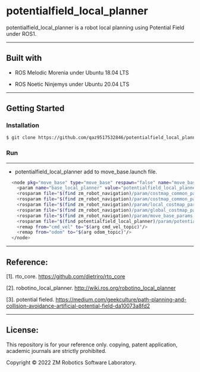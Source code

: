# potentialfield_local_planner

potentialfield_local_planner is a robot local planning using Potential Field under ROS1.

------

## Built with

- ROS Melodic Morenia under Ubuntu 18.04 LTS

- ROS Noetic Ninjemys under Ubuntu 20.04 LTS

------

## Getting Started

### Installation

``` bash
$ git clone https://github.com/qaz9517532846/potentialfield_local_planner.git
```

### Run

------

- potentialfield_local_planner add to move_base.launch file.

``` bash
  <node pkg="move_base" type="move_base" respawn="false" name="move_base" output="screen">
    <param name="base_local_planner" value="potentialfield_local_planner/PotentialFieldLocalPlannerROS" />
    <rosparam file="$(find zm_robot_navigation)/param/costmap_common_params.yaml" command="load" ns="global_costmap" />
    <rosparam file="$(find zm_robot_navigation)/param/costmap_common_params.yaml" command="load" ns="local_costmap" />
    <rosparam file="$(find zm_robot_navigation)/param/local_costmap_params.yaml" command="load" />
    <rosparam file="$(find zm_robot_navigation)/param/global_costmap_params.yaml" command="load" />
    <rosparam file="$(find zm_robot_navigation)/param/move_base_params.yaml" command="load" />
    <rosparam file="$(find potentialfield_local_planner)/param/potentialfield_local_planner_params.yaml" command="load" />
    <remap from="cmd_vel" to="$(arg cmd_vel_topic)"/>
    <remap from="odom" to="$(arg odom_topic)"/>
  </node>
```

------

## Reference:

[1]. rto_core. https://github.com/dietriro/rto_core

[2]. robotino_local_planner. http://wiki.ros.org/robotino_local_planner

[3]. potential fieled. https://medium.com/geekculture/path-planning-and-collision-avoidance-artificial-potential-field-da10073a8fd2

------

## License:

This repository is for your reference only. copying, patent application, academic journals are strictly prohibited.

Copyright © 2022 ZM Robotics Software Laboratory.
